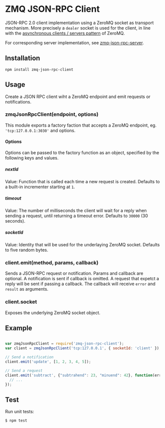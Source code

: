 # ZMQ JSON-RPC Client

JSON-RPC 2.0 client implementation using a ZeroMQ socket as transport mechanism. 
More precisely a `dealer` socket is used for the client, in line with the [asynchronous clients / servers pattern](http://zguide.zeromq.org/page:all#The-Asynchronous-Client-Server-Pattern)
of ZeroMQ.

For corresponding server implementation, see [zmq-json-rpc-server](https://github.com/claudijo/zmq-json-rpc-server).

## Installation

```
npm install zmq-json-rpc-client
```

## Usage

Create a JSON RPC client wiht a ZeroMQ endpoint and emit requests or 
notifications.

### zmqJsonRpcClient(endpoint, options)

This module exports a factory faction that accepts a ZeroMQ endpoint, eg. 
`'tcp:127.0.0.1:3030'` and options. 

#### Options

Options can be passed to the factory function as an object, specified by the 
following keys and values.


##### nextId

Value: Function that is called each time a new request is created. Defaults to a 
built-in incrementer starting at `1`.

##### timeout

Value: The number of milliseconds the client will wait for a reply when sending 
a request, until returning a timeout error. Defaults to `30000` (30 seconds).

##### socketId

Value: Identity that will be used for the underlaying ZeroMQ socket. Defaults to 
five random bytes.

### client.emit(method, params, callback)

Sends a JSON-RPC request or notification. Params and callback are optional. A 
notification is sent if callback is omitted. A request that expetct a reply
will be sent if passing a callback. The callback will receive `error` and  
`result` as arguments.

### client.socket

Exposes the underlying ZeroMQ socket object.

## Example

```js

var zmqJsonRpcClient = require('zmq-json-rpc-client');
var client = zmqJsonRpcClient('tcp:127.0.0.1', { socketId: 'client' });

// Send a notification
client.emit('update', [1, 2, 3, 4, 5]);  

// Send a request
client.emit('subtract', {"subtrahend": 23, "minuend": 42}, function(err, result) {
  // ...
});

```

## Test

Run unit tests:

`$ npm test`





